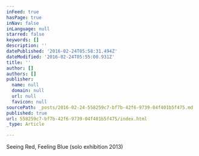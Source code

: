 ```yaml
---
inFeed: true
hasPage: true
inNav: false
inLanguage: null
starred: false
keywords: []
description: ''
datePublished: '2016-02-24T05:58:31.494Z'
dateModified: '2016-02-24T05:55:00.931Z'
title: ''
author: []
authors: []
publisher:
  name: null
  domain: null
  url: null
  favicon: null
sourcePath: _posts/2016-02-24-558259c7-bf7b-42f6-9739-04f401b5f475.md
published: true
url: 558259c7-bf7b-42f6-9739-04f401b5f475/index.html
_type: Article

---
```

Seeing Red, Feeling Blue (solo exhibition 2013)